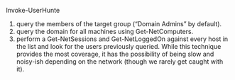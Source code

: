 Invoke-UserHunte
1) query the members of the target group (“Domain Admins” by default).  
2) query the domain for all machines using Get-NetComputers. 
3) perform a Get-NetSessions and Get-NetLoggedOn against every host in the list and look for the users previously queried. 
While this technique provides the most coverage, it has the possibility of being slow and noisy-ish depending on the network (though we rarely get caught with it).
